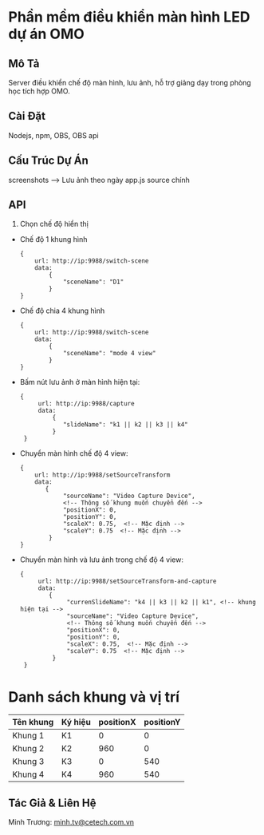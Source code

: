 # Phần mềm điều khiển màn hình LED dự án OMO

## Mô Tả
Server điều khiển chế độ màn hình, lưu ảnh, hỗ trợ giảng dạy trong phòng học tích hợp OMO. 

## Cài Đặt
Nodejs, npm, OBS, OBS api

## Cấu Trúc Dự Án
screenshots --> Lưu ảnh theo ngày
app.js source chính

## API
1. Chọn chế độ hiển thị
- Chế độ 1 khung hình
    ```
    {
        url: http://ip:9988/switch-scene
        data:
            {
                "sceneName": "D1"
            }
    }
    ```

- Chế độ chia 4 khung hình
    ```
    {
        url: http://ip:9988/switch-scene
        data:
            {
                "sceneName": "mode 4 view"
            }
    }
    ```

- Bấm nút lưu ảnh ở màn hình hiện tại:
   ``` 
   {
        url: http://ip:9988/capture
        data:
            {
               "slideName": "k1 || k2 || k3 || k4"
            }
    }
    ```

- Chuyển màn hình chế độ 4 view:
    ```
    {
        url: http://ip:9988/setSourceTransform
        data:
           {
                "sourceName": "Video Capture Device",
                <!-- Thông số khung muốn chuyển đến -->
                "positionX": 0,
                "positionY": 0,
                "scaleX": 0.75,  <!-- Mặc định -->
                "scaleY": 0.75  <!-- Mặc định -->
            }
    }
    ```

- Chuyển màn hình và lưu ảnh trong chế độ 4 view:
   ``` 
   {
        url: http://ip:9988/setSourceTransform-and-capture
        data:
           {
                "currenSlideName": "k4 || k3 || k2 || k1", <!-- khung hiện tại -->
                "sourceName": "Video Capture Device",
                <!-- Thông số khung muốn chuyển đến -->
                "positionX": 0,
                "positionY": 0,
                "scaleX": 0.75,  <!-- Mặc định -->
                "scaleY": 0.75  <!-- Mặc định -->
            }
    }
    ```

# Danh sách khung và vị trí

| Tên khung | Ký hiệu | positionX | positionY |
|----------|--------|-----------|-----------|
| Khung 1  | K1     | 0         | 0         |
| Khung 2  | K2     | 960       | 0         |
| Khung 3  | K3     | 0         | 540       |
| Khung 4  | K4     | 960       | 540       |



## Tác Giả & Liên Hệ
Minh Trương: minh.tv@cetech.com.vn

